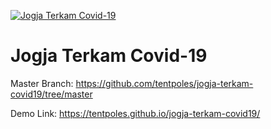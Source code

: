 [![Jogja Terkam Covid-19](https://firebasestorage.googleapis.com/v0/b/terkam-covid-19.appspot.com/o/meta-og-image.jpg?alt=media)](https://tentpoles.github.io/jogja-terkam-covid19/)
# Jogja Terkam Covid-19

Master Branch: https://github.com/tentpoles/jogja-terkam-covid19/tree/master

Demo Link: https://tentpoles.github.io/jogja-terkam-covid19/
